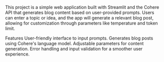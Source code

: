 This project is a simple web application built with Streamlit and the Cohere API that generates blog content based on user-provided prompts. Users can enter a topic or idea, and the app will generate a relevant blog post, allowing for customization through parameters like temperature and token limit.

Features
User-friendly interface to input prompts.
Generates blog posts using Cohere's language model.
Adjustable parameters for content generation.
Error handling and input validation for a smoother user experience.
